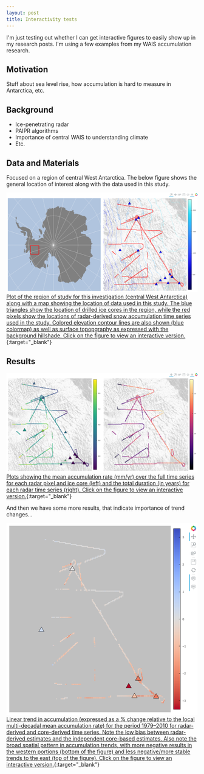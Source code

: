 ```yaml
---
layout: post
title: Interactivity tests
---
```


I'm just testing out whether I can get interactive figures to easily show up in my research posts.
I'm using a few examples from my WAIS accumulation research.

## Motivation

Stuff about sea level rise, how accumulation is hard to measure in Antarctica, etc.

## Background

- Ice-penetrating radar
- PAIPR algorithms
- Importance of central WAIS to understanding climate
- Etc.

## Data and Materials

Focused on a region of central West Antarctica.
The below figure shows the general location of interest along with the data used in this study.

[![](/assets/img/wais-accum/maps-static.png) Plot of the region of study for this investigation (central West Antarctica) along with a map showing the location of data used in this study. The blue triangles show the location of drilled ice cores in the region, while the red pixels show the locations of radar-derived snow accumulation time series used in the study. Colored elevation contour lines are also shown (blue colormap) as well as surface topopgraphy as expressed with the background hillshade. Click on the figure to view an interactive version.](/assets/img/wais-accum/data-fig.html){:target="_blank"}

## Results

[![](/assets/img/wais-accum/accum-static.png) Plots showing the mean accumulation rate (mm/yr) over the full time series for each radar pixel and ice core (left) and the total duration (in years) for each radar time series (right). Click on the figure to view an interactive version.](/assets/img/wais-accum/accum-figs.html){:target="_blank"}

And then we have some more results, that indicate importance of trend changes...

[![](/assets/img/wais-accum/trend-static.png) Linear trend in accumulation (expressed as a % change relative to the local multi-decadal mean accumulation rate) for the period 1979–2010 for radar-derived and core-derived time series. Note the low bias between radar-derived estimates and the independent core-based estimates. Also note the broad spatial pattern in accumulation trends, with more negative results in the western portions (bottom of the figure) and less negative/more stable trends to the east (top of the figure). Click on the figure to view an interactive version.](/assets/img/wais-accum/trend-fig.html){:target="_blank"}

